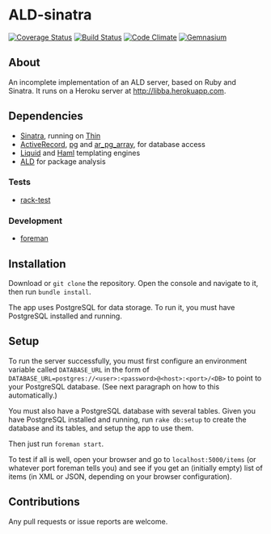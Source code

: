 # ALD-sinatra

[![Coverage Status](https://coveralls.io/repos/Library-Distribution/ALD-sinatra/badge.png?branch=master)](https://coveralls.io/r/Library-Distribution/ALD-sinatra?branch=master)
[![Build Status](https://travis-ci.org/Library-Distribution/ALD-sinatra.png?branch=master)](https://travis-ci.org/Library-Distribution/ALD-sinatra)
[![Code Climate](https://codeclimate.com/github/Library-Distribution/ALD-sinatra.png)](https://codeclimate.com/github/Library-Distribution/ALD-sinatra)
[![Gemnasium](https://gemnasium.com/Library-Distribution/ALD-sinatra.png)](https://gemnasium.com/Library-Distribution/ALD-sinatra)

## About
An incomplete implementation of an ALD server, based on Ruby and Sinatra. It runs on a Heroku server at <http://libba.herokuapp.com>.

## Dependencies
* [Sinatra](http://www.sinatrarb.com/), running on [Thin](http://code.macournoyer.com/thin/)
* [ActiveRecord](https://rubygems.org/gems/activerecord), [pg](https://bitbucket.org/ged/ruby-pg/wiki/Home) and [ar_pg_array](https://github.com/funny-falcon/activerecord-postgresql-arrays), for database access
* [Liquid](http://liquidmarkup.org/) and [Haml](http://haml.info/) templating engines
* [ALD](https://github.com/Library-Distribution/ALD.rb) for package analysis

### Tests
* [rack-test](https://rubygems.org/gems/activerecord)

### Development
* [foreman](https://github.com/ddollar/foreman)

## Installation
Download or `git clone` the repository. Open the console and navigate to it, then run `bundle install`.

The app uses PostgreSQL for data storage. To run it, you must have PostgreSQL installed and running.

## Setup
To run the server successfully, you must first configure an environment variable called `DATABASE_URL`
in the form of `DATABASE_URL=postgres://<user>:<password>@<host>:<port>/<DB>` to point to your
PostgreSQL database. (See next paragraph on how to this automatically.)

You must also have a PostgreSQL database with several tables. Given you have PostgreSQL installed and running,
run `rake db:setup` to create the database and its tables, and setup the app to use them.

Then just run `foreman start`.

To test if all is well, open your browser and go to `localhost:5000/items` (or whatever port foreman tells you) and see if you get an (initially empty)
list of items (in XML or JSON, depending on your browser configuration).

## Contributions
Any pull requests or issue reports are welcome.